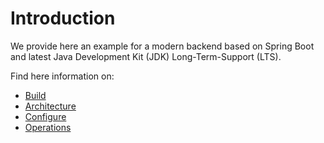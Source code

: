 # Introduction
We provide here an example for a modern backend based on Spring Boot and latest Java Development Kit (JDK) Long-Term-Support (LTS).

Find here information on:

* [Build](./docs/BUILD.md)
* [Architecture](./docs/ARCHITECTURE.md)
* [Configure](./docs/CONFIGURE.md)
* [Operations](./docs/OPERATIONS.md)